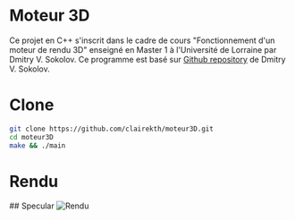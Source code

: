 # Moteur 3D

Ce projet en C++ s'inscrit dans le cadre de cours "Fonctionnement d'un moteur de rendu 3D" enseigné en Master 1 à l'Université de Lorraine par Dmitry V. Sokolov.
Ce programme est basé sur [Github repository](https://github.com/ssloy/tinyrenderer) de Dmitry V. Sokolov.

# Clone

```bash
git clone https://github.com/clairekth/moteur3D.git
cd moteur3D
make && ./main
```

# Rendu

## Specular
![Rendu](output_gif.gif)
